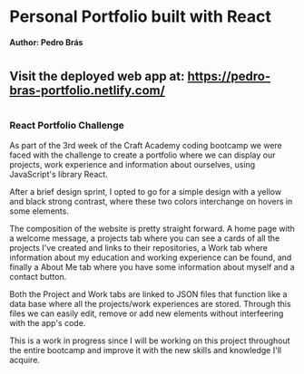 # Personal Portfolio built with React

#### Author: Pedro Brás
#
## Visit the deployed web app at: https://pedro-bras-portfolio.netlify.com/

#

### React Portfolio Challenge

As part of the 3rd week of the Craft Academy coding bootcamp we were faced with the challenge to create a portfolio where we can display our projects, work experience and information about ourselves, using JavaScript's library React.

After a brief design sprint, I opted to go for a simple design with a yellow and black strong contrast, where these two colors interchange on hovers in some elements.

The composition of the website is pretty straight forward. A home page with a welcome message, a projects tab where you can see a cards of all the projects I've created and links to their repositories, a Work tab where information about my education and working experience can be found, and finally a About Me tab where you have some information about myself and a contact button.

Both the Project and Work tabs are linked to JSON files that function like a data base where all the projects/work experiences are stored. Through this files we can easily edit, remove or add new elements without interfeering with the app's code.

This is a work in progress since I will be working on this project throughout the entire bootcamp and improve it with the new skills and knowledge I'll acquire.